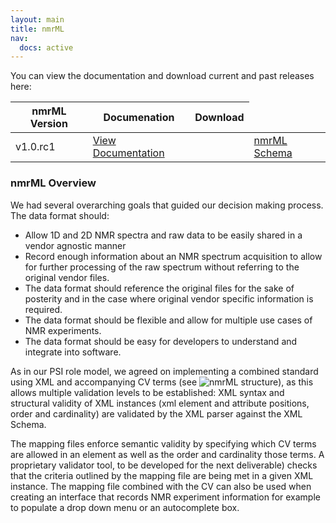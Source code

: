 ```yaml
---
layout: main
title: nmrML
nav:
  docs: active
---
```


You can view the documentation and download current and past releases here:

<table class="table">
<thead>
<tr><th>nmrML Version</th><th>Documenation</th><th>Download</th></tr>
</thead>
<tbody>
<tr><td>v1.0.rc1</td><td><a href="/schema/v1.0.rc1/doc" >View Documentation</a><td><td><a href="/schema/v1.0.rc1/nmrML.xsd">nmrML Schema</a></td></tr>
</tbody>
</table>

### nmrML Overview

We had several overarching goals that guided our decision making process. The data format should:

* Allow 1D and 2D NMR spectra and raw data to be easily shared in a vendor agnostic manner
* Record enough information about an NMR spectrum acquisition to allow for further processing of the raw spectrum without referring to the original vendor files.
* The data format should reference the original files for the sake of posterity and in the case where original vendor specific information is required.
* The data format should be flexible and allow for multiple use cases of NMR experiments.
* The data format should be easy for developers to understand and integrate into software.

As in our PSI role model, we agreed on implementing a combined standard using XML and accompanying CV terms (see ![nmrML structure](/images/nmrML_Structure.gif)), as this allows multiple validation levels to be established: XML syntax and structural validity of XML instances (xml element and attribute positions, order and cardinality) are validated by the XML parser against the XML Schema.

The mapping files enforce semantic validity  by specifying which CV terms are allowed in an element as well as the order and cardinality those terms. A proprietary validator tool, to be developed for the next deliverable) checks that the criteria outlined by the mapping file are being met in a given XML instance. The mapping file combined with the CV can also be used when creating an interface that records NMR experiment information for example to populate a drop down menu or an autocomplete box.

